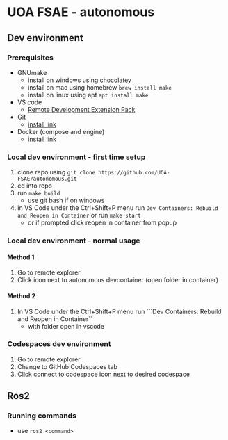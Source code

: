 # UOA FSAE - autonomous

## Dev environment
### Prerequisites
- GNUmake
  - install on windows using [chocolatey](https://chocolatey.org/install#generic)
   - install on mac using homebrew ```brew install make```
   - install on linux using apt ```apt install make```
- VS code
  - [Remote Development Extension Pack](https://vscode.dev/github/UOA-FSAE/autonomous/blob/c73088e44093aeaae48ef29d6cef836453db4acfcode-remote-extensionpack\extension) 
- Git
  - [install link](https://git-scm.com/downloads) 
- Docker (compose and engine)
   - [install link](https://docs.docker.com/get-docker/)
### Local dev environment - first time setup
1. clone repo using ```git clone https://github.com/UOA-FSAE/autonomous.git```
2. cd into repo
3. run ```make build```
   - use git bash if on windows
4. in VS Code under the Ctrl+Shift+P menu run ```Dev Containers: Rebuild and Reopen in Container``` or run ```make start```
   - or if prompted click reopen in container from popup

### Local dev environment - normal usage
#### Method 1
1. Go to remote explorer
2. Click icon next to autonomous devcontainer (open folder in container)

#### Method 2
1. In VS Code under the Ctrl+Shift+P menu run ```Dev Containers: Rebuild and Reopen in Container``
   - with folder open in vscode

### Codespaces dev environment
1. Go to remote explorer
2. Change to GitHub Codespaces tab
3. Click connect to codespace icon next to desired codespace

## Ros2
### Running commands
- use ```ros2 <command>```